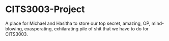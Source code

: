 CITS3003-Project
================

A place for Michael and Hasitha to store our top secret, amazing, OP, mind-blowing, exasperating, exhilarating pile of shit that we have to do for CITS3003.
